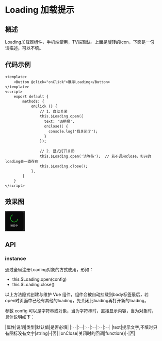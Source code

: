 # Loading 加载提示
## 概述
Loading加载器组件，手机端使用，TV端暂缺。上面是旋转的icon，下面是一句话描述，可以不填。
## 代码示例
```vue
<template>
    <Button @click="onClick">展示Loading</Button>
</template>
<script>
    export default {
        methods: {
            onClick () {
                // 1. 自动关闭
                this.$Loading.open({
                  text: '请稍候',
                  onClose() {
                    console.log('我关闭了');
                  }
                });
                
                // 2. 显式打开关闭
                this.$Loading.open('请等待');  // 若不调用close，打开的loading会一直存在
                this.$Loading.close();
            },
        }
    }
</script>
```

## 效果图
![loading](../assets/img/loading.png)

## API
### instance
通过全局注册Loading对象的方式使用，形如：
- this.$Loading.open(config)
- this.$Loading.close()

以上方法隐式创建与维护 Vue 组件，组件会被自动挂载到body标签最后，若open时页面中已经有其他的loading，先关闭此loading再打开新的loading。

参数 config 可以是字符串或对象，当为字符串时，直接显示内容，当为对象时，具体说明如下：

|属性|说明|类型|默认值|是否必填|
|:--|:--|:--|:--|:--|:--|
|text|提示文字,不填时只有图标没有文字|string|-|否|
|onClose|关闭时的回调|function()|-|否|

